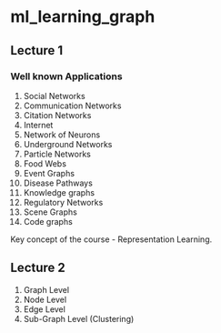 # ml_learning_graph



## Lecture 1

### Well known Applications 
1. Social Networks
2. Communication Networks
3. Citation Networks 
4. Internet
5. Network of Neurons
6. Underground Networks
7. Particle Networks
8. Food Webs
9. Event Graphs
10. Disease Pathways
11. Knowledge graphs 
12. Regulatory Networks
13. Scene Graphs 
14. Code graphs


Key concept of the course - Representation Learning. 

## Lecture 2

1. Graph Level
2. Node Level
3. Edge Level 
4. Sub-Graph Level (Clustering)


